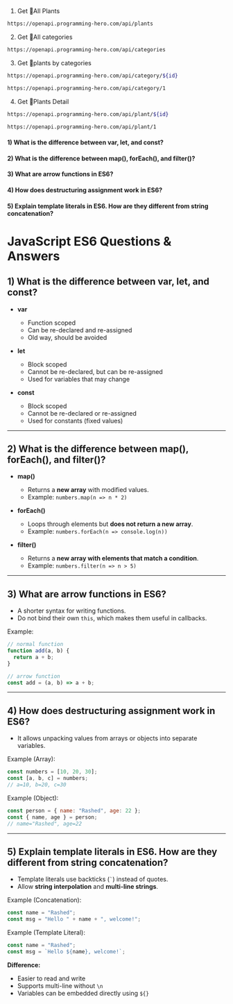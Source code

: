 ## <!--! 🌴 API Endpoints -->

1. Get 🌴All Plants

```bash
https://openapi.programming-hero.com/api/plants
```

2. Get 🌴All categories <br/>

```bash
https://openapi.programming-hero.com/api/categories
```

3. Get 🌴plants by categories <br/>

```bash
https://openapi.programming-hero.com/api/category/${id}
```

```bash
https://openapi.programming-hero.com/api/category/1
```

4. Get 🌴Plants Detail <br/>

```bash
https://openapi.programming-hero.com/api/plant/${id}
```

```bash
https://openapi.programming-hero.com/api/plant/1
```

<!--  ! ans question -->

#### 1) What is the difference between var, let, and const?

#### 2) What is the difference between map(), forEach(), and filter()?

#### 3) What are arrow functions in ES6?

#### 4) How does destructuring assignment work in ES6?

#### 5) Explain template literals in ES6. How are they different from string concatenation?

<!--  ? and question number one -->

# JavaScript ES6 Questions & Answers

## 1) What is the difference between var, let, and const?

- **var**

  - Function scoped
  - Can be re-declared and re-assigned
  - Old way, should be avoided

- **let**

  - Block scoped
  - Cannot be re-declared, but can be re-assigned
  - Used for variables that may change

- **const**
  - Block scoped
  - Cannot be re-declared or re-assigned
  - Used for constants (fixed values)

---

## 2) What is the difference between map(), forEach(), and filter()?

- **map()**

  - Returns a **new array** with modified values.
  - Example: `numbers.map(n => n * 2)`

- **forEach()**

  - Loops through elements but **does not return a new array**.
  - Example: `numbers.forEach(n => console.log(n))`

- **filter()**
  - Returns a **new array with elements that match a condition**.
  - Example: `numbers.filter(n => n > 5)`

---

## 3) What are arrow functions in ES6?

- A shorter syntax for writing functions.
- Do not bind their own `this`, which makes them useful in callbacks.

Example:

```js
// normal function
function add(a, b) {
  return a + b;
}

// arrow function
const add = (a, b) => a + b;
```

---

## 4) How does destructuring assignment work in ES6?

- It allows unpacking values from arrays or objects into separate variables.

Example (Array):

```js
const numbers = [10, 20, 30];
const [a, b, c] = numbers;
// a=10, b=20, c=30
```

Example (Object):

```js
const person = { name: "Rashed", age: 22 };
const { name, age } = person;
// name="Rashed", age=22
```

---

## 5) Explain template literals in ES6. How are they different from string concatenation?

- Template literals use backticks (`` ` ``) instead of quotes.
- Allow **string interpolation** and **multi-line strings**.

Example (Concatenation):

```js
const name = "Rashed";
const msg = "Hello " + name + ", welcome!";
```

Example (Template Literal):

```js
const name = "Rashed";
const msg = `Hello ${name}, welcome!`;
```

**Difference:**

- Easier to read and write
- Supports multi-line without `\n`
- Variables can be embedded directly using `${}`
